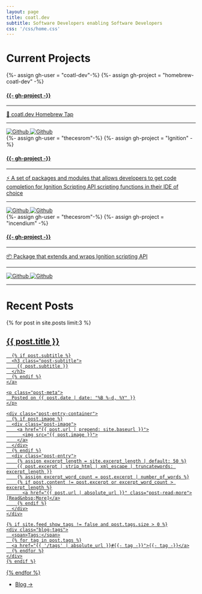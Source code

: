```yaml
---
layout: page
title: coatl.dev
subtitle: Software Developers enabling Software Developers
css: '/css/home.css'
---
```


<h1 class="text-center">Current Projects</h1>

<div class="spacer"></div>

<div class="row text-center">
  <div class="col-md-4 col-md-offset-0 col-sm-4 col-sm-offset-0 col-xs-12 col-xs-offset-0 text-center">
    <div class="project-card">
      {%- assign gh-user = "coatl-dev"-%}
      {%- assign gh-project = "homebrew-coatl-dev" -%}
      <a target="_blank" href="https://github.com/{{- gh-user -}}/{{- gh-project -}}" class="project-link" title="Go to Github Poject Page">
        <span class="fa-stack fa-4x">
          <i class="fa fa-square fa-stack-2x stack-color"></i>
          <i class="fa fa-beer fa-stack-1x fa-inverse"></i>
        </span>
        <h4>{{- gh-project -}}</h4>
        <hr class="separator">
        <p class="text-muted">🍺 coatl.dev Homebrew Tap</p>
        <hr class="separator">
        <img src="https://img.shields.io/github/forks/{{- gh-user -}}/{{- gh-project -}}.svg?style=social&label=Fork" alt="Github" title="Github Forks">
        <img src="https://img.shields.io/github/stars/{{- gh-user -}}/{{- gh-project -}}.svg?style=social&label=Stars" alt="Github" title="Github Stars">
      </a>
    </div>
  </div>
  <div class="col-md-4 col-md-offset-0 col-sm-4 col-sm-offset-0 col-xs-12 col-xs-offset-0 text-center">
    <div class="project-card">
    {%- assign gh-user = "thecesrom"-%}
    {%- assign gh-project = "Ignition" -%}
      <a target="_blank" href="https://github.com/{{- gh-user -}}/{{- gh-project -}}" class="project-link" title="Go to Github Poject Page">
        <span class="fa-stack fa-4x">
          <i class="fa fa-square fa-stack-2x stack-color"></i>
          <i class="fa fa-bolt fa-stack-1x fa-inverse"></i>
        </span>
        <h4>{{- gh-project -}}</h4>
        <hr class="separator">
        <p class="text-muted">⚡️ A set of packages and modules that allows developers to get code completion for Ignition Scripting API scripting functions in their IDE of choice</p>
        <hr class="separator">
        <img src="https://img.shields.io/github/forks/{{- gh-user -}}/{{- gh-project -}}.svg?style=social&label=Fork" alt="Github" title="Github Forks">
        <img src="https://img.shields.io/github/stars/{{- gh-user -}}/{{- gh-project -}}.svg?style=social&label=Stars" alt="Github" title="Github Stars">
      </a>
    </div>
  </div>
  <div class="col-md-4 col-md-offset-0 col-sm-4 col-sm-offset-0 col-xs-12 col-xs-offset-0 text-center">
    <div class="project-card">
    {%- assign gh-user = "thecesrom"-%}
    {%- assign gh-project = "incendium" -%}
      <a target="_blank" href="https://github.com/{{- gh-user -}}/{{- gh-project -}}" class="project-link" title="Go to Github Poject Page">
        <span class="fa-stack fa-4x">
          <i class="fa fa-square fa-stack-2x stack-color"></i>
          <i class="fa fa-box fa-stack-1x fa-inverse"></i>
        </span>
        <h4>{{- gh-project -}}</h4>
        <hr class="separator">
        <p class="text-muted">📦 Package that extends and wraps Ignition scripting API</p>
        <hr class="separator">
        <img src="https://img.shields.io/github/forks/{{- gh-user -}}/{{- gh-project -}}.svg?style=social&label=Fork" alt="Github" title="Github Forks">
        <img src="https://img.shields.io/github/stars/{{- gh-user -}}/{{- gh-project -}}.svg?style=social&label=Stars" alt="Github" title="Github Stars">
      </a>
    </div>
  </div>
</div>

----

<h1 class="text-center">Recent Posts</h1>
<div class="spacer"></div>

<div class="posts-list">
  {% for post in site.posts limit:3 %}
  <article class="post-preview">
    <a href="{{ post.url | prepend: site.baseurl }}">
      <h2 class="post-title">{{ post.title }}</h2>

      {% if post.subtitle %}
      <h3 class="post-subtitle">
        {{ post.subtitle }}
      </h3>
      {% endif %}
    </a>

    <p class="post-meta">
      Posted on {{ post.date | date: "%B %-d, %Y" }}
    </p>

    <div class="post-entry-container">
      {% if post.image %}
      <div class="post-image">
        <a href="{{ post.url | prepend: site.baseurl }}">
          <img src="{{ post.image }}">
        </a>
      </div>
      {% endif %}
      <div class="post-entry">
        {% assign excerpt_length = site.excerpt_length | default: 50 %}
        {{ post.excerpt | strip_html | xml_escape | truncatewords: excerpt_length }}
        {% assign excerpt_word_count = post.excerpt | number_of_words %}
        {% if post.content != post.excerpt or excerpt_word_count > excerpt_length %}
          <a href="{{ post.url | absolute_url }}" class="post-read-more">[Read&nbsp;More]</a>
        {% endif %}
      </div>
    </div>

    {% if site.feed_show_tags != false and post.tags.size > 0 %}
    <div class="blog-tags">
      <span>Tags:</span>
      {% for tag in post.tags %}
      <a href="{{ '/tags' | absolute_url }}#{{- tag -}}">{{- tag -}}</a>
      {% endfor %}
    </div>
    {% endif %}

   </article>
  {% endfor %}
</div>

<ul class="pagination main-pager">
  <li class="page-item next">
    <a class="page-link" href="{{site.baseurl}}/blog">Blog →</a>
  </li>
</ul>